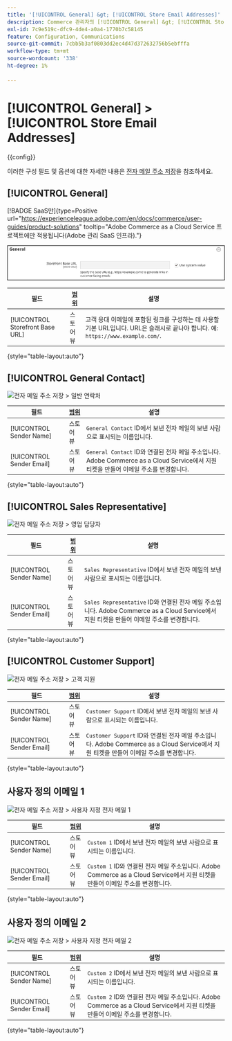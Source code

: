 ```yaml
---
title: '[!UICONTROL General] &gt; [!UICONTROL Store Email Addresses]'
description: Commerce 관리자의 [!UICONTROL General] &gt; [!UICONTROL Store Email Addresses] 페이지에서 구성 설정을 검토하십시오.
exl-id: 7c9e519c-dfc9-4de4-a0a4-1770b7c58145
feature: Configuration, Communications
source-git-commit: 7cbb5b3af0803dd2ec4d47d372632756b5ebfffa
workflow-type: tm+mt
source-wordcount: '338'
ht-degree: 1%

---
```


# [!UICONTROL General] > [!UICONTROL Store Email Addresses]

{{config}}

이러한 구성 필드 및 옵션에 대한 자세한 내용은 [전자 메일 주소 저장](../../getting-started/store-details.md#store-email-addresses)을 참조하세요.

## [!UICONTROL General]

[!BADGE SaaS만]{type=Positive url="https://experienceleague.adobe.com/en/docs/commerce/user-guides/product-solutions" tooltip="Adobe Commerce as a Cloud Service 프로젝트에만 적용됩니다(Adobe 관리 SaaS 인프라)."}

![전자 메일 주소 저장 > 일반 연락처](./assets/store-email-addresses-general-general.png)<!-- zoom -->

| 필드 | [범위](../../getting-started/websites-stores-views.md#scope-settings) | 설명 |
|--- |--- |--- |
| [!UICONTROL Storefront Base URL] | 스토어 뷰 | 고객 응대 이메일에 포함된 링크를 구성하는 데 사용할 기본 URL입니다. URL은 슬래시로 끝나야 합니다. 예: `https://www.example.com/`. |

{style="table-layout:auto"}

## [!UICONTROL General Contact]

![전자 메일 주소 저장 > 일반 연락처](./assets/store-email-addresses-general-contact.png)<!-- zoom -->

| 필드 | [범위](../../getting-started/websites-stores-views.md#scope-settings) | 설명 |
|--- |--- |--- |
| [!UICONTROL Sender Name] | 스토어 뷰 | `General Contact` ID에서 보낸 전자 메일의 보낸 사람으로 표시되는 이름입니다. |
| [!UICONTROL Sender Email] | 스토어 뷰 | `General Contact` ID와 연결된 전자 메일 주소입니다. Adobe Commerce as a Cloud Service에서 지원 티켓을 만들어 이메일 주소를 변경합니다. |

{style="table-layout:auto"}

## [!UICONTROL Sales Representative]

![전자 메일 주소 저장 > 영업 담당자](./assets/store-email-addresses-sales-rep.png)<!-- zoom -->

| 필드 | [범위](../../getting-started/websites-stores-views.md#scope-settings) | 설명 |
|--- |--- |--- |
| [!UICONTROL Sender Name] | 스토어 뷰 | `Sales Representative` ID에서 보낸 전자 메일의 보낸 사람으로 표시되는 이름입니다. |
| [!UICONTROL Sender Email] | 스토어 뷰 | `Sales Representative` ID와 연결된 전자 메일 주소입니다.  Adobe Commerce as a Cloud Service에서 지원 티켓을 만들어 이메일 주소를 변경합니다. |

{style="table-layout:auto"}

## [!UICONTROL Customer Support]

![전자 메일 주소 저장 > 고객 지원](./assets/store-email-addresses-customer-support.png)<!-- zoom -->

| 필드 | [범위](../../getting-started/websites-stores-views.md#scope-settings) | 설명 |
|--- |--- |--- |
| [!UICONTROL Sender Name] | 스토어 뷰 | `Customer Support` ID에서 보낸 전자 메일의 보낸 사람으로 표시되는 이름입니다. |
| [!UICONTROL Sender Email] | 스토어 뷰 | `Customer Support` ID와 연결된 전자 메일 주소입니다.  Adobe Commerce as a Cloud Service에서 지원 티켓을 만들어 이메일 주소를 변경합니다. |

{style="table-layout:auto"}

## 사용자 정의 이메일 1

![전자 메일 주소 저장 > 사용자 지정 전자 메일 1](./assets/store-email-addresses-custom-email1.png)<!-- zoom -->

| 필드 | [범위](../../getting-started/websites-stores-views.md#scope-settings) | 설명 |
|--- |--- |--- |
| [!UICONTROL Sender Name] | 스토어 뷰 | `Custom 1` ID에서 보낸 전자 메일의 보낸 사람으로 표시되는 이름입니다. |
| [!UICONTROL Sender Email] | 스토어 뷰 | `Custom 1` ID와 연결된 전자 메일 주소입니다.  Adobe Commerce as a Cloud Service에서 지원 티켓을 만들어 이메일 주소를 변경합니다. |

{style="table-layout:auto"}

## 사용자 정의 이메일 2

![전자 메일 주소 저장 > 사용자 지정 전자 메일 2](./assets/store-email-addresses-custom-email1.png)<!-- zoom -->

| 필드 | [범위](../../getting-started/websites-stores-views.md#scope-settings) | 설명 |
|--- |--- |--- |
| [!UICONTROL Sender Name] | 스토어 뷰 | `Custom 2` ID에서 보낸 전자 메일의 보낸 사람으로 표시되는 이름입니다. |
| [!UICONTROL Sender Email] | 스토어 뷰 | `Custom 2` ID와 연결된 전자 메일 주소입니다.  Adobe Commerce as a Cloud Service에서 지원 티켓을 만들어 이메일 주소를 변경합니다. |

{style="table-layout:auto"}
